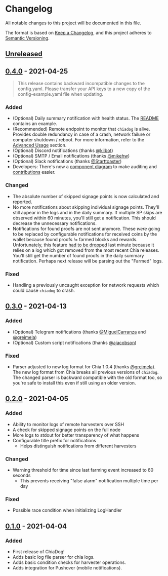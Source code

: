 # Changelog

All notable changes to this project will be documented in this file.

The format is based on [Keep a Changelog](https://keepachangelog.com/en/1.0.0/), and this project adheres
to [Semantic Versioning](https://semver.org/spec/v2.0.0.html).

## [Unreleased]

## [0.4.0] - 2021-04-25

> This release contains backward incompatible changes to the config.yaml. Please transfer your API keys to a new copy of the config-example.yaml file when updating.

### Added

- (Optional) Daily summary notification with health status. The [README](./README.md) contains an example.
- (Recommended) Remote endpoint to monitor that `chiadog` is alive. Provides double redundancy in case of a crash,
  network failure or computer shutdown / reboot. For more information, refer to
  the [Advanced Usage](./README.md#advanced-usage) section.
- (Optional) Discord notifications (thanks [@kilbot](https://github.com/kilbot))
- (Optional) SMTP / Email notifications (thanks [@mikehw](https://github.com/mikehw))
- (Optional) Slack notifications (thanks [@Starttoaster](https://github.com/Starttoaster))
- Developers: There's now a [component diagram](./docs/architecture.png) to make auditing
  and [contributions](./CONTRIBUTING.md) easier.

### Changed

- The absolute number of skipped signage points is now calculated and reported.
- No more notifications about skipping individual signage points. They'll still appear in the logs and in the daily
  summary. If multiple SP skips are observed within 60 minutes, you'll still get a notification. This should decrease
  the unnecessary notifications.
- Notifications for found proofs are not sent anymore. These *were* going to be replaced by configurable notifications
  for received coins by the wallet because found proofs != farmed blocks and rewards. Unfortunately, this
  feature [had to be dropped](https://github.com/martomi/chiadog/pull/40) last minute because it relies on a log which
  got removed from the most recent Chia releases. You'll still get the number of found proofs in the daily summary
  notification. Perhaps next release will be parsing out the "Farmed" logs.

### Fixed

- Handling a previously uncaught exception for network requests which could cause `chiadog` to crash.

## [0.3.0] - 2021-04-13

### Added

- (Optional) Telegram notifications (thanks [@MiguelCarranza](https://github.com/MiguelCarranza)
  and [@greimela](https://github.com/greimela))
- (Optional) Custom script notifications (thanks [@ajacobson](https://github.com/ajacobson))

### Fixed

- Parser adjusted to new log format for Chia 1.0.4 (thanks [@greimela](https://github.com/greimela)). The new log format
  from Chia breaks all previous versions of `chiadog`. The changed parser is backward compatible with the old format
  too, so you're safe to install this even if still using an older version.

## [0.2.0] - 2021-04-05

### Added

- Ability to monitor logs of remote harvesters over SSH
- A check for skipped signage points on the full node
- More logs to stdout for better transparency of what happens
- Configurable title prefix for notifications
    - Helps distinguish notifications from different harvesters

### Changed

- Warning threshold for time since last farming event increased to 60 seconds
    - This prevents receiving "false alarm" notification multiple time per day

### Fixed

- Possible race condition when initializing LogHandler

## [0.1.0] - 2021-04-04

### Added

- First release of ChiaDog!
- Adds basic log file parser for chia logs.
- Adds basic condition checks for harvester operations.
- Adds integration for Pushover (mobile notifications).

[Unreleased]: https://github.com/martomi/chiadog/compare/v0.4.0...dev

[0.4.0]: https://github.com/martomi/chiadog/releases/tag/v0.4.0

[0.3.0]: https://github.com/martomi/chiadog/releases/tag/v0.3.0

[0.2.0]: https://github.com/martomi/chiadog/releases/tag/v0.2.0

[0.1.0]: https://github.com/martomi/chiadog/releases/tag/v0.1.0
